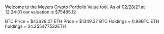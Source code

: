 Welcome to the Meyers Crypto Portfolio Value tool. 
As of 02/28/21 at 12:24:01 our valuation is $75485.12 

BTC Price = $43628.07
 ETH Price = $1349.37
BTC Holdings = 0.98BTC
 ETH holdings = 24.255477532ETH 
